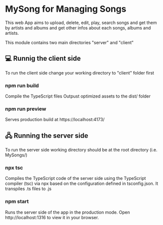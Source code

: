 # MySong for Managing Songs

This web App aims to upload, delete, edit, play, search songs and get them by artists and albums and get other infos about each songs, albums and artists.

This module contains two main directories "server" and "client"

## 💻 Runnig the client side

To run the client side change your working directory to "client" folder first

### npm run build

Compile the TypeScript files
Outpust optimized assets to the dist/ folder

### npm run preview

Serves production build at https://localhost:4173/

## 🖧 Running the server side

To run the server side working directory should be at the root directory (i.e. MySongs/)

### npx tsc

Compiles the TypeScript code of the server side using the TypeScript compiler (tsc) via npx based on the configuration defined in tsconfig.json. It transpiles .ts files to .js

### npm start

Runs the server side of the app in the production mode.
Open http://localhost:1316 to view it in your browser.

